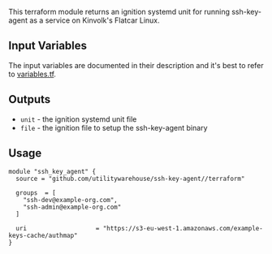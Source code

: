 This terraform module returns an ignition systemd unit for running
ssh-key-agent as a service on Kinvolk's Flatcar Linux.

## Input Variables
The input variables are documented in their description and it's best to refer
to [variables.tf](variables.tf).

## Outputs
- `unit` - the ignition systemd unit file
- `file` - the ignition file to setup the ssh-key-agent binary

## Usage
```hcl
module "ssh_key_agent" {
  source = "github.com/utilitywarehouse/ssh-key-agent//terraform"

  groups  = [
    "ssh-dev@example-org.com",
    "ssh-admin@example-org.com"
  ]

  uri                   = "https://s3-eu-west-1.amazonaws.com/example-keys-cache/authmap"
}
```
